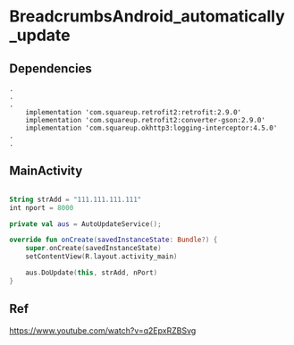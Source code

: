 # BreadcrumbsAndroid_automatically_update

 ## Dependencies
```
.
.
.
    implementation 'com.squareup.retrofit2:retrofit:2.9.0'
    implementation 'com.squareup.retrofit2:converter-gson:2.9.0'
    implementation 'com.squareup.okhttp3:logging-interceptor:4.5.0'
.
.
```

## MainActivity
```kotlin

String strAdd = "111.111.111.111" 
int nport = 8000

private val aus = AutoUpdateService();

override fun onCreate(savedInstanceState: Bundle?) {
    super.onCreate(savedInstanceState)
    setContentView(R.layout.activity_main)

    aus.DoUpdate(this, strAdd, nPort)
}

```

## Ref
https://www.youtube.com/watch?v=q2EpxRZBSvg
